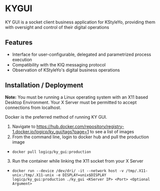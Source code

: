 # KYGUI

KY GUI is a socket client business application for KStyleYo, providing them with oversight and control of their digital operations

## Features

- Interface for user-configurable, delegated and parametrized process execution
- Compatibility with the KIQ messaging protocol
- Observation of KStyleYo's digital business operations

## Installation / Deployment

__Note:__ You must be running a Linux operating system with an X11 based Desktop Environment. Your X Server must be permitted to accept connections from localhost.

Docker is the preferred method of running KY GUI.
1. Navigate to https://hub.docker.com/repository/registry-1.docker.io/logicp/ky_gui/tags?page=1 to see a list of images
2. From the command line, login to docker hub and pull the production image
  - `docker pull logicp/ky_gui:production`
3. Run the container while linking the X11 socket from your X Server
  - `docker run --device /dev/dri/ -it --network host -v /tmp/.X11-unix:/tmp/.X11-unix -e DISPLAY=unix$DISPLAY logicp/ky_gui:production ./ky_gui <KServer IP> <Port> <Optional Argument>`
